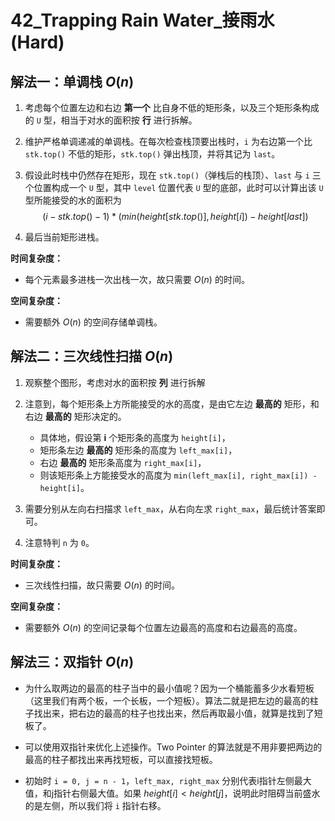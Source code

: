 # 42_Trapping Rain Water_接雨水(Hard)

## 解法一：单调栈 $O(n)$

1. 考虑每个位置左边和右边 **第一个** 比自身不低的矩形条，以及三个矩形条构成的 `U` 型，相当于对水的面积按 **行** 进行拆解。

2. 维护严格单调递减的单调栈。在每次检查栈顶要出栈时，`i` 为右边第一个比 `stk.top()` 不低的矩形，`stk.top()` 弹出栈顶，并将其记为 `last`。

3. 假设此时栈中仍然存在矩形，现在 `stk.top()`（弹栈后的栈顶）、`last` 与 `i` 三个位置构成一个 `U` 型，其中 `level` 位置代表 `U` 型的底部，此时可以计算出该 `U` 型所能接受的水的面积为
   $$
   (i - stk.top() - 1) * (min(height[stk.top()], height[i]) - height[last])
   $$

4. 最后当前矩形进栈。

**时间复杂度：**

- 每个元素最多进栈一次出栈一次，故只需要 $O(n)$ 的时间。

**空间复杂度：**

- 需要额外 $O(n)$ 的空间存储单调栈。

## 解法二：三次线性扫描 $O(n)$

1. 观察整个图形，考虑对水的面积按 **列** 进行拆解

2. 注意到，每个矩形条上方所能接受的水的高度，是由它左边 **最高的** 矩形，和右边 **最高的** 矩形决定的。
   - 具体地，假设第 **i** 个矩形条的高度为 `height[i]`，
   - 矩形条左边 **最高的** 矩形条的高度为 `left_max[i]`，
   - 右边 **最高的** 矩形条高度为 `right_max[i]`，
   - 则该矩形条上方能接受水的高度为 `min(left_max[i], right_max[i]) - height[i]`。

3. 需要分别从左向右扫描求 `left_max`，从右向左求 `right_max`，最后统计答案即可。

4. 注意特判 `n` 为 `0`。

**时间复杂度：**

- 三次线性扫描，故只需要 $O(n)$ 的时间。

**空间复杂度：**

- 需要额外 $O(n)$ 的空间记录每个位置左边最高的高度和右边最高的高度。

## 解法三：双指针 $O(n)$

- 为什么取两边的最高的柱子当中的最小值呢？因为一个桶能蓄多少水看短板（这里我们有两个板，一个长板，一个短板）。算法二就是把左边的最高的柱子找出来，把右边的最高的柱子也找出来，然后再取最小值，就算是找到了短板了。

- 可以使用双指针来优化上述操作。Two Pointer 的算法就是不用非要把两边的最高的柱子都找出来再找短板，可以直接找短板。

- 初始时 `i = 0, j = n - 1`，`left_max, right_max` 分别代表i指针左侧最大值，和j指针右侧最大值。如果 $height[i] < height[j]$，说明此时阻碍当前盛水的是左侧，所以我们将 `i` 指针右移。